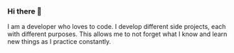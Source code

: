 ### Hi there 👋

I am a developer who loves to code. I develop different side projects, each with different purposes. This allows me to not forget what I know and learn new things as I practice constantly.
